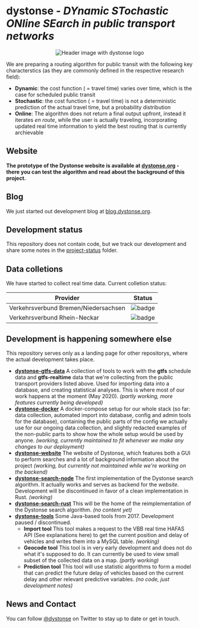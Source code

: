 # dystonse - _DYnamic STochastic ONline SEarch in public transport networks_
<p align="center">
  <img src="https://github.com/lenaschimmel/dystonse/blob/master/header_white.png?raw=true" alt="Header image with dystonse logo"/>
</p>

We are preparing a routing algorithm for public transit with the following key characterstics (as they are commonly defined in the respective research field):

 * __Dynamic__: the cost function ( = travel time) varies over time, which is the case for scheduled public transit
 * __Stochastic__: the cost function ( = travel time) is not a deterministic prediction of the actual travel time, but a probability distribution
 * __Online__: The algorithm does not return a final output upfront, instead it iterates _en route_, while the user is actually traveling, incorporating updated real time information to yield the best routing that is currently archievable

## Website
**The prototype of the Dystonse website is available at [dystonse.org](https://dystonse.org) - there you can test the algorithm and read about the background of this project.**

## Blog
We just started out development blog at [blog.dystonse.org](https://blog.dystonse.org).

## Development status
This repository does not contain code, but we track our development and share some notes in the [project-status](./project-status) folder.

## Data colletions
We have started to collect real time data. Current colletion status: 

Provider                             | Status
-------------------------------------|----------------------------------------------------------------------
Verkehrsverbund Bremen/Niedersachsen | ![badge](https://healthchecks.io/badge/5441c6f8-5c30-4c41-826d-02327f/s_7xl3wR/record-vbn-realtime.svg)
Verkehrsverbund Rhein-Neckar         | ![badge](https://healthchecks.io/badge/5441c6f8-5c30-4c41-826d-02327f/gKm3Jn9I/record-vrn-realtime.svg)

## Development is happening somewhere else
This repository serves only as a landing page for other repositorys, where the actual development takes place.

 * **[dystonse-gtfs-data](https://github.com/dystonse/dystonse-gtfs-data)** A collection of tools to work with the **gtfs** schedule data and **gtfs-realtime** data that we're collecting from the public transport providers listed above. Used for importing data into a database, and creating statistical analyses. This is where most of our work happens at the moment (May 2020). _(partly working, more features currently being developed)_
 * **[dystonse-docker](https://github.com/dystonse/dystonse-docker)** A docker-compose setup for our whole stack (so far: data collection, automated import into database, config and admin tools for the database), containing the public parts of the config we actually use for our ongoing data collection, and slightly redacted examples of the non-public parts to show how the whole setup would be used by anyone. _(working, currently maintained to fit whenever we make any changes to our deployment)_
 * **[dystonse-website](https://github.com/dystonse/dystonse-website)** The website of Dystonse, which features both a GUI to perform searches and a lot of background information about the project _(working, but currently not maintained while we're working on the backend)_
 * **[dystonse-search-node](https://github.com/dystonse/dystonse-search-node)** The first implementation of the Dystonse search algorithm. It actually works and serves as backend for the _website_. Development will be discontinued in favor of a clean implementation in Rust. _(working)_
 * **[dystonse-search-rust](https://github.com/dystonse/dystonse-search-rust)** This will be the home of the reimplementation  of the Dystonse search algorithm. _(no content yet)_
 * **[dystonse-tools](https://github.com/dystonse/dystonse-tools)** Some Java-based tools from 2017. Development paused / discontinued.
   * **Import tool** This tool makes a request to the VBB real time HAFAS API (See explanations here) to get the current position and delay of vehicles and writes them into a MySQL table. _(working)_
   * **Geocode tool** This tool is in very early development and does not do what it's supposed to do. It can currently be used to view small subset of the collected data on a map. _(partly working)_
   * **Prediction tool** This tool will use statistic algorithms to form a model that can predict the future delay of vehicles based on the current delay and other relevant predictive variables. _(no code, just development notes)_

## News and Contact

You can follow [@dystonse](https://twitter.com/dystonse) on Twitter to stay up to date or get in touch.
